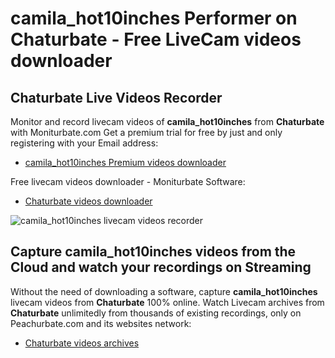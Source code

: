 # camila_hot10inches Performer on Chaturbate - Free LiveCam videos downloader

## Chaturbate Live Videos Recorder

Monitor and record livecam videos of **camila_hot10inches** from **Chaturbate** with Moniturbate.com
Get a premium trial for free by just and only registering with your Email address:
* [camila_hot10inches Premium videos downloader](https://moniturbate.com/request-demo-licence-key.html)

Free livecam videos downloader - Moniturbate Software:
* [Chaturbate videos downloader](https://moniturbate.com/moniturbate-download-software.html)

![camila_hot10inches livecam videos recorder](https://peachurnet.com/templates/moniturbate-software.png)


## Capture camila_hot10inches videos from the Cloud and watch your recordings on Streaming

Without the need of downloading a software, capture **camila_hot10inches** livecam videos from **Chaturbate** 100% online.
Watch Livecam archives from **Chaturbate** unlimitedly from thousands of existing recordings, only on Peachurbate.com and its websites network:
* [Chaturbate videos archives](https://peachurnet.com/)